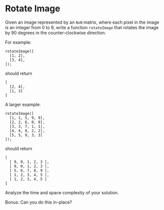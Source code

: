 # Rotate Image

Given an image represented by an `NxN` matrix, where each pixel in the image is an integer from 0 to 9, write a function `rotateImage` that rotates the image by 90 degrees in the counter-clockwise direction.

For example:

    rotateImage([
      [1, 2],
      [3, 4],
    ]);

should return

    [
      [2, 4],
      [1, 3]
    ]

A larger example:

    rotateImage([
      [1, 1, 5, 9, 9],
      [2, 2, 6, 0, 0],
      [3, 3, 7, 1, 1],
      [4, 4, 8, 2, 2],
      [5, 5, 9, 3, 3]
    ]);

should return

    [
      [ 9, 0, 1, 2, 3 ],
      [ 9, 0, 1, 2, 3 ],
      [ 5, 6, 7, 8, 9 ],
      [ 1, 2, 3, 4, 5 ],
      [ 1, 2, 3, 4, 5 ]
    ]

Analyze the time and space complexity of your solution.

Bonus: Can you do this in-place?
